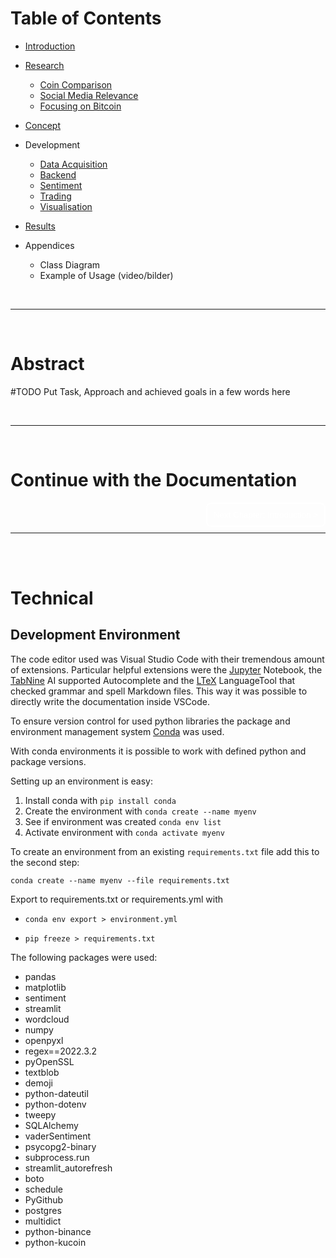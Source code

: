 
# Table of Contents
- [Introduction](0_Introduction.md) 

- [Research](./1_Research.md)
    - [Coin Comparison](./1_Research.md#coin-comparison)
    - [Social Media Relevance](./1_Research.md#social-media-relevance)
    - [Focusing on Bitcoin](./1_Research.md#focus-on-bitcoin)

- [Concept](./2_Concept.md)

- Development
    - [Data Acquisition](./3_Data%20Acquisition.md)
    - [Backend](./4_Backend.md)
    - [Sentiment](./5_Sentiment.md)
    - [Trading](./6_Trading.md)
    - [Visualisation](./7_Visualisation.md)

- [Results](./8_Results.md)

- Appendices
    - Class Diagram
    - Example of Usage (video/bilder)

</br>

---

</br>

# Abstract
#TODO Put Task, Approach and achieved goals in a few words here 

</br>

---

</br>

# Continue with the Documentation

<div style="display: inline;" >

<a href="https://github.com/moerv9/sentiment/blob/846db28b9f8e8c95729e4f3cd21a51493670f20a/docs/0_Introduction.md"><button type="button"  style="float:right; border: 2px white solid; background-color: transparent; color:white; border-radius: 8px; padding: 10px;">Next Chapter: Introduction ></button></a>
</div>

</br>
</br>

---

</br>
</br>

# Technical 

## Development Environment 


The code editor used was Visual Studio Code with their tremendous amount of extensions. 
Particular helpful extensions were the [Jupyter](https://marketplace.visualstudio.com/items?itemName=ms-toolsai.jupyter) Notebook, the [TabNine](https://marketplace.visualstudio.com/items?itemName=TabNine.tabnine-vscode) AI supported Autocomplete and the [LTeX](https://marketplace.visualstudio.com/items?itemName=valentjn.vscode-ltex) LanguageTool that checked grammar and spell Markdown files. This way it was possible to directly write the documentation inside VSCode.

To ensure version control for used python libraries the package and environment management system [Conda](https://docs.conda.io/en/latest/) was used.

With conda environments it is possible to work with defined python and package versions.

Setting up an environment is easy:

1. Install conda with `pip install conda`
2. Create the environment with `conda create --name myenv` 
3. See if environment was created `conda env list`
4. Activate environment with `conda activate myenv`

To create an environment from an existing `requirements.txt` file add this to the second step:

`conda create --name myenv --file requirements.txt`

Export to requirements.txt or requirements.yml with
- `conda env export > environment.yml`

- `pip freeze > requirements.txt`


The following packages were used:

- pandas
- matplotlib
- sentiment
- streamlit
- wordcloud
- numpy
- openpyxl
- regex==2022.3.2
- pyOpenSSL
- textblob
- demoji
- python-dateutil
- python-dotenv
- tweepy
- SQLAlchemy
- vaderSentiment
- psycopg2-binary
- subprocess.run
- streamlit_autorefresh
- boto
- schedule
- PyGithub
- postgres
- multidict
- python-binance
- python-kucoin

